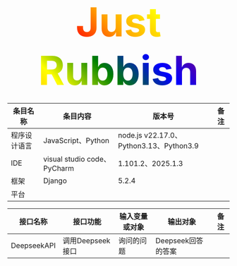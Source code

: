 <h1 align="center">
  <span style="font-size: 91px; background: linear-gradient(45deg, red, orange, yellow, green, blue, purple); -webkit-background-clip: text; color: transparent;">
    Just Rubbish
  </span>
</h1>

条目名称|条目内容|版本号|备注
----|-----|-----|-----
程序设计语言|JavaScript、Python|node.js v22.17.0、Python3.13、Python3.9
IDE|visual studio code、PyCharm|1.101.2、2025.1.3
框架|Django|5.2.4
平台|


| 接口名称 | 接口功能 | 输入变量或对象 | 输出对象 | 备注 |
| ---- | ---- | ---- | ---- |---- |
| DeepseekAPI | 调用Deepseek接口 | 询问的问题 | Deepseek回答的答案 | |
